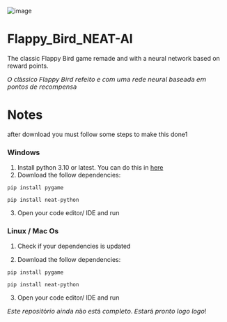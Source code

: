 ![image](https://user-images.githubusercontent.com/107243169/175669943-f19bc87f-e64f-4401-b373-123d7ecd6222.png)


# Flappy_Bird_NEAT-AI
 The classic Flappy Bird game remade and with a neural network based on reward points.

 𝘖 𝘤𝘭á𝘴𝘴𝘪𝘤𝘰 𝘍𝘭𝘢𝘱𝘱𝘺 𝘉𝘪𝘳𝘥 𝘳𝘦𝘧𝘦𝘪𝘵𝘰 𝘦 𝘤𝘰𝘮 𝘶𝘮𝘢 𝘳𝘦𝘥𝘦 𝘯𝘦𝘶𝘳𝘢𝘭 𝘣𝘢𝘴𝘦𝘢𝘥𝘢 𝘦𝘮 𝘱𝘰𝘯𝘵𝘰𝘴 𝘥𝘦 𝘳𝘦𝘤𝘰𝘮𝘱𝘦𝘯𝘴𝘢






# Notes
 after download you must follow some steps to make this done1

### Windows

1. Install python 3.10 or latest. You can do this in [here](https://www.python.org/downloads/)
2. Download the follow dependencies:
  ```
  pip install pygame
  ```
  
  ```
  pip install neat-python
  ```
3. Open your code editor/ IDE and run 

### Linux / Mac Os

1. Check if your dependencies is updated

2. Download the follow dependencies:
  ```
  pip install pygame
  ```
  
  ```
  pip install neat-python
  ```
3. Open your code editor/ IDE and run



 𝘌𝘴𝘵𝘦 𝘳𝘦𝘱𝘰𝘴𝘪𝘵ó𝘳𝘪𝘰 𝘢𝘪𝘯𝘥𝘢 𝘯ã𝘰 𝘦𝘴𝘵á 𝘤𝘰𝘮𝘱𝘭𝘦𝘵𝘰. 𝘌𝘴𝘵𝘢𝘳á 𝘱𝘳𝘰𝘯𝘵𝘰 𝘭𝘰𝘨𝘰 𝘭𝘰𝘨𝘰!
